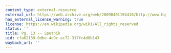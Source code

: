 ```yaml
---
content_type: external-resource
external_url: https://web.archive.org/web/20090401194410/http://www.hq.nasa.gov/office/pao/History/sputnik/index.html
has_external_license_warning: true
license: https://en.wikipedia.org/wiki/All_rights_reserved
status: ''
title: Pg. 13 -- Sputnik
uid: cfa62139-0dbe-4e9c-ac72-317fc4d8b143
wayback_url: ''
---
```

